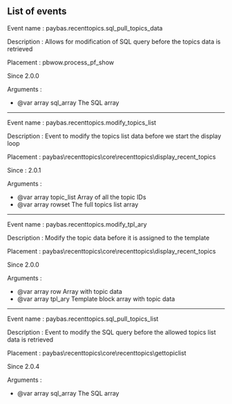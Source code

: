 ## List of events


 Event name :  paybas.recenttopics.sql_pull_topics_data

 Description : Allows for modification of SQL query before the topics data is retrieved

 Placement : pbwow.process_pf_show

 Since 2.0.0

 Arguments :

  - @var    array    sql_array        The SQL array

-----------

 Event name :  paybas.recenttopics.modify_topics_list

 Description : Event to modify the topics list data before we start the display loop

 Placement : paybas\recenttopics\core\recenttopics\display_recent_topics

 Since : 2.0.1

 Arguments :

 - @var   array    topic_list        Array of all the topic IDs
 - @var   array    rowset            The full topics list array



-----------

 Event name :  paybas.recenttopics.modify_tpl_ary

 Description : Modify the topic data before it is assigned to the template

 Placement : paybas\recenttopics\core\recenttopics\display_recent_topics

 Since 2.0.0

 Arguments :

 - @var   array    row            Array with topic data
 - @var   array    tpl_ary        Template block array with topic data


-----------

 Event name :  paybas.recenttopics.sql_pull_topics_list

 Description : Event to modify the SQL query before the allowed topics list data is retrieved

 Placement : paybas\recenttopics\core\recenttopics\gettopiclist

 Since 2.0.4

 Arguments :

 - @var   array    sql_array        The SQL array

